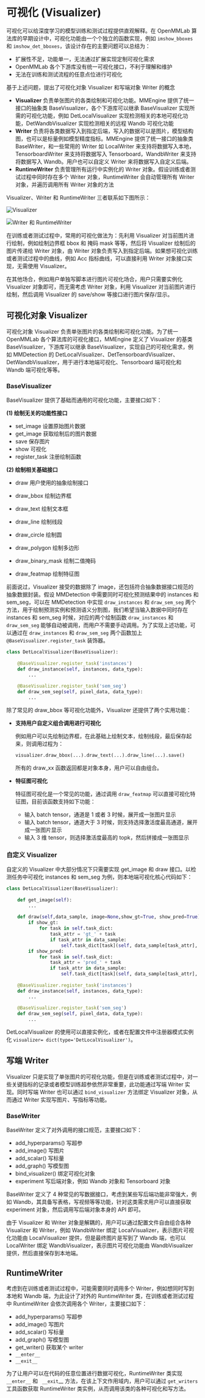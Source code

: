 # 可视化 (Visualizer)

可视化可以给深度学习的模型训练和测试过程提供直观解释。在 OpenMMLab 算法库的早期设计中，可视化功能由一个个独立的函数实现，例如 `imshow_bboxes` 和 `imshow_det_bboxes`，该设计存在的主要问题可以总结为：

- 扩展性不足，功能单一，无法通过扩展实现定制可视化需求
- OpenMMLab 各个下游库没有统一可视化接口，不利于理解和维护
- 无法在训练和测试流程的任意点位进行可视化

基于上述问题，提出了可视化对象 Visualizer 和写端对象 Writer 的概念

- **Visualizer** 负责单张图片的各类绘制和可视化功能。MMEngine 提供了统一接口的抽象类 BaseVisualizer，各个下游库可以继承 BaseVisualizer 实现所需的可视化功能，例如 DetLocalVisualizer 实现检测相关的本地可视化功能，DetWandbVisualizer 实现检测相关的远程 Wandb 可视化功能
- **Writer** 负责将各类数据写入到指定后端，写入的数据可以是图片，模型结构图，也可以是标量例如模型精度指标。MMEngine 提供了统一接口的抽象类 BaseWriter，和一些常用的 Writer 如 LocalWriter 来支持将数据写入本地，TensorboardWriter 来支持将数据写入 Tensorboard，WandbWriter 来支持将数据写入 Wandb。用户也可以自定义 Writer 来将数据写入自定义后端。
- **RuntimeWriter** 负责管理所有运行中实例化的 Writer 对象。假设训练或者测试过程中同时存在多个  Writer 对象，RuntimeWriter 会自动管理所有 Writer 对象，并遍历调用所有 Writer 对象的方法

Visualizer、Writer 和 RuntimeWriter 三者联系如下图所示：

![Visualizer](https://user-images.githubusercontent.com/17425982/153836473-d6e1708d-20b8-433e-9fd7-880bfb4e42bf.png)

![Writer 和 RuntimeWriter](https://user-images.githubusercontent.com/17425982/153836639-8f08bfac-6574-484c-827e-7cac81283d57.png)

在训练或者测试过程中，常用的可视化做法为：先利用 Visualizer 对当前图片进行绘制，例如绘制边界框 bbox 和 掩码 mask 等等，然后将 Visualizer 绘制后的图片传递给 Writer 对象，由 Writer 对象负责写入到指定后端。如果想可视化训练或者测试过程中的曲线，例如 Acc 指标曲线，可以直接利用 Writer 对象接口实现，无需使用 Visualizer。

在其他场合，例如用户单独写脚本进行图片可视化场合，用户只需要实例化 Visualizer 对象即可，而无需考虑 Writer 对象，利用 Visualizer 对当前图片进行绘制，然后调用 Visualizer 的 save/show 等接口进行图片保存/显示。

## 可视化对象 Visualizer

可视化对象 Visualizer 负责单张图片的各类绘制和可视化功能。为了统一 OpenMMLab 各个算法库的可视化接口，MMEngine 定义了 Visualizer 的基类 BaseVisualizer，下游库可以继承 BaseVisualizer，实现自己的可视化需求，例如 MMDetection 的 DetLocalVisualizer、DetTensorboardVisualizer、DetWandbVisualizer，用于进行本地端可视化、Tensorboard 端可视化和 Wandb 端可视化等等。

### BaseVisualizer

BaseVisualizer 提供了基础而通用的可视化功能，主要接口如下：

**(1) 绘制无关的功能性接口**

- set_image 设置原始图片数据
- get_image 获取绘制后的图片数据
- save 保存图片
- show 可视化
- register_task 注册绘制函数

**(2) 绘制相关基础接口**

- draw 用户使用的抽象绘制接口

- draw_bbox 绘制边界框
- draw_text 绘制文本框
- draw_line 绘制线段
- draw_circle 绘制圆
- draw_polygon 绘制多边形
- draw_binary_mask 绘制二值掩码
- draw_featmap 绘制特征图

前面说过，Visualizer 接受的数据除了 image，还包括符合抽象数据接口规范的抽象数据封装。假设 MMDetection 中需要同时可视化预测结果中的 instances 和 sem_seg，可以在 MMDetection 中实现 `draw_instances` 和 `draw_sem_seg` 两个方法，用于绘制预测实例和预测语义分割图，我们希望当输入数据中同时存在 instances 和 sem_seg 时候，对应的两个绘制函数  `draw_instances` 和 `draw_sem_seg` 能够自动被调用，而用户不需要手动调用。为了实现上述功能，可以通过在 `draw_instances` 和 `draw_sem_seg` 两个函数加上 `@BaseVisualizer.register_task` 装饰器。

```python
class DetLocalVisualizer(BaseVisualizer):
    
    @BaseVisualizer.register_task('instances')
    def draw_instance(self, instances, data_type):
        ...
          
    @BaseVisualizer.register_task('sem_seg')
    def draw_sem_seg(self, pixel_data, data_type):    
        ...
```

除了常见的 draw_bbox 等可视化功能外，Visualizer 还提供了两个实用功能：

- **支持用户自定义组合调用进行可视化**

  例如用户可以先绘制边界框，在此基础上绘制文本，绘制线段，最后保存起来，则调用过程为：

  ```python
  visualizer.draw_bbox(...).draw_text(...).draw_line(...).save()
  ```

  所有的 draw_xx 函数返回都是对象本身，用户可以自由组合。

- **特征图可视化**

   特征图可视化是一个常见的功能，通过调用 `draw_featmap` 可以直接可视化特征图，目前该函数支持如下功能：

  - 输入 batch tensor，通道是 1 或者 3 时候，展开成一张图片显示
  - 输入 batch tensor，通道大于 3 时候，则支持选择激活度最高通道，展开成一张图片显示
  - 输入 3 维 tensor，则选择激活度最高的 topk，然后拼接成一张图显示      

### 自定义 Visualizer

自定义的 Visualizer 中大部分情况下只需要实现 get_image 和 draw 接口。以检测任务中可视化 instances 和 sem_seg 为例，则本地端可视化核心代码如下：

```python
class DetLocalVisualizer(BaseVisualizer):
     
    def get_image(self):
        ...
    
    def draw(self,data_sample, image=None,show_gt=True, show_pred=True):
        if show_gt:
            for task in self.task_dict:
                task_attr = 'gt_' + task 
                if task_attr in data_sample:
                    self.task_dict[task](self, data_sample[task_attr], DataType.GT)
        if show_pred:
            for task in self.task_dict:
                task_attr = 'pred_' + task 
                if task_attr in data_sample:
                    self.task_dict[task](self, data_sample[task_attr], DataType.PRED)
    
    @BaseVisualizer.register_task('instances')
    def draw_instance(self, instances, data_type):
        ...
        
    @BaseVisualizer.register_task('sem_seg')
    def draw_sem_seg(self, pixel_data, data_type):    
        ...
```

DetLocalVisualizer 的使用可以直接实例化，或者在配置文件中注册器模式实例化 `visualizer= dict(type='DetLocalVisualizer')`。

## 写端 Writer

Visualizer 只是实现了单张图片的可视化功能，但是在训练或者测试过程中，对一些关键指标的记录或者模型训练超参依然非常重要，此功能通过写端 Writer 实现。同时写端 Writer 也可以通过 `bind_visualizer` 方法绑定 Visualizer 对象，从而通过 Writer 实现写图片、写指标等功能。

### BaseWriter

BaseWriter 定义了对外调用的接口规范，主要接口如下：

- add_hyperparams()  写超参
- add_image() 写图片
- add_scalar() 写标量
- add_graph() 写模型图
- bind_visualizer() 绑定可视化对象
- experiment 写后端对象，例如 Wandb 对象和 Tensorboard 对象

BaseWriter 定义了 4 种常见的写数据接口，考虑到某些写后端功能非常强大，例如 Wandb，其具备写表格，写视频等等功能，针对这类需求用户可以直接获取 experiment 对象，然后调用写后端对象本身的 API 即可。

由于 Visualizer 和 Writer 对象是解耦的，用户可以通过配置文件自由组合各种 Visualizer 和 Writer，例如 WandbWriter 绑定 LocalVisualizer，表示图片可视化功能由 LocalVisualizer 提供，但是最终图片是写到了 Wandb 端，也可以 LocalWriter 绑定 WandbVisualizer，表示图片可视化功能由 WandbVisualizer 提供，然后直接保存到本地端。

## RuntimeWriter

考虑到在训练或者测试过程中，可能需要同时调用多个 Writer，例如想同时写到本地和 Wandb 端，为此设计了对外的 RuntimeWriter 类，在训练或者测试过程中  RuntimeWriter 会依次调用各个 Writer，主要接口如下：

- add_hyperparams()  写超参
- add_image() 写图片
- add_scalar() 写标量
- add_graph() 写模型图
- get_writer() 获取某个 writer
- `__enter__`
- `__exit__`

为了让用户可以在代码的任意位置进行数据可视化，RuntimeWriter 类实现 `__enter__` 和 ` __exit`__ 方法，在该上下文作用域内，用户可以通过 `get_writers` 工具函数获取 RuntimeWriter 类实例，从而调用该类的各种可视化和写方法。



